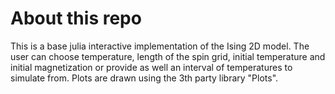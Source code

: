 # About this repo
This is a base julia interactive implementation of the Ising 2D model. The user can choose temperature, length of the spin grid, initial temperature and initial magnetization or provide as well an interval of temperatures to simulate from. Plots are drawn using the 3th party library "Plots".

